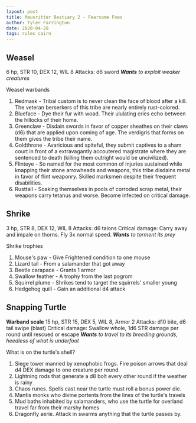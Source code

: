 ```yaml
---
layout: post
title: Mausritter Bestiary 2 - Fearsome Foes
author: Tyler Farrington
date: 2020-04-28
tags: rules cairn
---
```


## Weasel

6 hp, STR 10, DEX 12, WIL 8
Attacks: d6 sword
***Wants*** *to exploit weaker creatures*

Weasel warbands

1. Redmask - Tribal custom is to never clean the face of blood after a kill. The veteran berserkers of this tribe are nearly entirely rust-colored.
2. Blueface - Dye their fur with woad. Their ululating cries echo between the hillocks of their home.
3. Greenclaw - Disdain swords in favor of copper sheathes on their claws (d6) that are applied upon coming of age. The verdigris that forms on them gives the tribe their name.
4. Goldthrone - Avaricious and spiteful, they submit captives to a sham court in front of a extravagantly accoutered magistrate where they are sentenced to death (killing them outright would be uncivilized).
5. Flinteye - So named for the most common of injuries sustained while knapping their stone arrowheads and weapons, this tribe disdains metal in favor of flint weaponry. Skilled marksmen despite their frequent disabilities.
6. Rusttail - Soaking themselves in pools of corroded scrap metal, their weapons carry tetanus and worse. Become infected on critical damage.

## Shrike

3 hp, STR 8, DEX 12, WIL 8
Attacks: d6 talons
Critical damage: Carry away and impale on thorns.
Fly 3x normal speed.
***Wants*** *to torment its prey*

Shrike trophies

1. Mouse's paw - Give Frightened condition to one mouse
2. Lizard tail - From a salamander that got away
3. Beetle carapace - Grants 1 armor
4. Swallow feather - A trophy from the last pogrom
5. Squirrel plume - Shrikes tend to target the squirrels' smaller young
6. Hedgehog quill - Gain an additional d4 attack

## Snapping Turtle

**Warband scale**
15 hp, STR 15, DEX 5, WIL 8, Armor 2
Attacks: d10 bite, d6 tail swipe (blast)
Critical damage: Swallow whole, 1d6 STR damage per round until rescued or escape
***Wants*** *to travel to its breeding grounds, heedless of what is underfoot*

What is on the turtle's shell?

1. Siege tower manned by xenophobic frogs. Fire poison arrows that deal d4 DEX damage to one creature per round.
2. Lightning rods that generate a d8 bolt every other round if the weather is rainy
3. Chaos runes. Spells cast near the turtle must roll a bonus power die.
4. Mantis monks who divine portents from the lines of the turtle's travels
5. Mud baths inhabited by salamanders, who use the turtle for overland travel far from their marshy homes
6. Dragonfly aerie. Attack in swarms anything that the turtle passes by.
